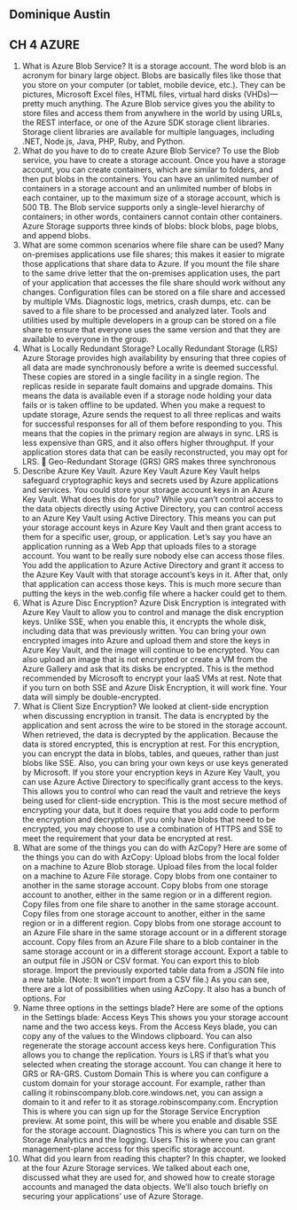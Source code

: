 ## Dominique Austin
## CH 4 AZURE



1. What is Azure Blob Service? It is a storage account. The word blob is an acronym for binary large object. Blobs are basically files like those that you store on your computer (or tablet, mobile device, etc.). They can be pictures, Microsoft Excel files, HTML files, virtual hard disks (VHDs)—pretty much anything. The Azure Blob service gives you the ability to store files and access them from anywhere in the world by using URLs, the REST interface, or one of the Azure SDK storage client libraries. Storage client libraries are available for multiple languages, including .NET, Node.js, Java, PHP, Ruby, and Python.
2. What do you have to do to create Azure Blob Service? To use the Blob service, you have to create a storage account. Once you have a storage account, you can create containers, which are similar to folders, and then put blobs in the containers. You can have an unlimited number of containers in a storage account and an unlimited number of blobs in each container, up to the maximum size of a storage account, which is 500 TB. The Blob service supports only a single-level hierarchy of containers; in other words, containers cannot contain other containers. Azure Storage supports three kinds of blobs: block blobs, page blobs, and append blobs.
3. What are some common scenarios where file share can be used?
Many on-premises applications use file shares; this makes it easier to migrate those applications that share data to Azure. If you mount the file share to the same drive letter that the on-premises application uses, the part of your application that accesses the file share should work without any changes.
Configuration files can be stored on a file share and accessed by multiple VMs.
Diagnostic logs, metrics, crash dumps, etc. can be saved to a file share to be processed and analyzed later.
Tools and utilities used by multiple developers in a group can be stored on a file share to ensure that everyone uses the same version and that they are available to everyone in the group.
4. What is Locally Redundant Storage? Locally Redundant Storage (LRS) Azure Storage provides high availability by ensuring that three copies of all data are made synchronously before a write is deemed successful. These copies are stored in a single facility in a single region. The replicas reside in separate fault domains and upgrade domains. This means the data is available even if a storage node holding your data fails or is taken offline to be updated. When you make a request to update storage, Azure sends the request to all three replicas and waits for successful responses for all of them before responding to you. This means that the copies in the primary region are always in sync. LRS is less expensive than GRS, and it also offers higher throughput. If your application stores data that can be easily reconstructed, you may opt for LRS.  Geo-Redundant Storage (GRS) GRS makes three synchronous
5. Describe Azure Key Vault. Azure Key Vault Azure Key Vault helps safeguard cryptographic keys and secrets used by Azure applications and services. You could store your storage account keys in an Azure Key Vault. What does this do for you? While you can’t control access to the data objects directly using Active Directory, you can control access to an Azure Key Vault using Active Directory. This means you can put your storage account keys in Azure Key Vault and then grant access to them for a specific user, group, or application. Let’s say you have an application running as a Web App that uploads files to a storage account. You want to be really sure nobody else can access those files. You add the application to Azure Active Directory and grant it access to the Azure Key Vault with that storage account’s keys in it. After that, only that application can access those keys. This is much more secure than putting the keys in the web.config file where a hacker could get to them.
6. What is Azure Disc Encryption? Azure Disk Encryption is integrated with Azure Key Vault to allow you to control and manage the disk encryption keys. Unlike SSE, when you enable this, it encrypts the whole disk, including data that was previously written. You can bring your own encrypted images into Azure and upload them and store the keys in Azure Key Vault, and the image will continue to be encrypted. You can also upload an image that is not encrypted or create a VM from the Azure Gallery and ask that its disks be encrypted. This is the method recommended by Microsoft to encrypt your IaaS VMs at rest. Note that if you turn on both SSE and Azure Disk Encryption, it will work fine. Your data will simply be double-encrypted.
7. What is Client Size Encryption? We looked at client-side encryption when discussing encryption in transit. The data is encrypted by the application and sent across the wire to be stored in the storage account. When retrieved, the data is decrypted by the application. Because the data is stored encrypted, this is encryption at rest. For this encryption, you can encrypt the data in blobs, tables, and queues, rather than just blobs like SSE. Also, you can bring your own keys or use keys generated by Microsoft. If you store your encryption keys in Azure Key Vault, you can use Azure Active Directory to specifically grant access to the keys. This allows you to control who can read the vault and retrieve the keys being used for client-side encryption. This is the most secure method of encrypting your data, but it does require that you add code to perform the encryption and decryption. If you only have blobs that need to be encrypted, you may choose to use a combination of HTTPS and SSE to meet the requirement that your data be encrypted at rest.
8. What are some of the things you can do with AzCopy? Here are some of the things you can do with AzCopy:
Upload blobs from the local folder on a machine to Azure Blob storage.
Upload files from the local folder on a machine to Azure File storage.
Copy blobs from one container to another in the same storage account.
Copy blobs from one storage account to another, either in the same region or in a different region.
Copy files from one file share to another in the same storage account.
Copy files from one storage account to another, either in the same region or in a different region.
Copy blobs from one storage account to an Azure File share in the same storage account or in a different storage account.
Copy files from an Azure File share to a blob container in the same storage account or in a different storage account.
Export a table to an output file in JSON or CSV format. You can export this to blob storage.
Import the previously exported table data from a JSON file into a new table. (Note: It won’t import from a CSV file.) As you can see, there are a lot of possibilities when using AzCopy. It also has a bunch of options. For
9. Name three options in the settings blade? Here are some of the options in the Settings blade:
Access Keys This shows you your storage account name and the two access keys. From the Access Keys blade, you can copy any of the values to the Windows clipboard. You can also regenerate the storage account access keys here.
Configuration This allows you to change the replication. Yours is LRS if that’s what you selected when creating the storage account. You can change it here to GRS or RA-GRS.
Custom Domain This is where you can configure a custom domain for your storage account. For example, rather than calling it robinscompany.blob.core.windows.net, you can assign a domain to it and refer to it as storage.robinscompany.com.
Encryption This is where you can sign up for the Storage Service Encryption preview. At some point, this will be where you enable and disable SSE for the storage account.
Diagnostics This is where you can turn on the Storage Analytics and the logging.
Users This is where you can grant management-plane access for this specific storage account.
10. What did you learn from reading this chapter? In this chapter, we looked at the four Azure Storage services. We talked about each one, discussed what they are used for, and showed how to create storage accounts and managed the data objects. We’ll also touch briefly on securing your applications’ use of Azure Storage.